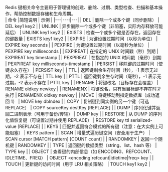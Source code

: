 Redis 键相关命令主要用于管理键的创建、删除、过期、类型检查、扫描和基本操作，帮助控制数据存储和生命周期。    
| 命令 |简短说明 | 示例 |
|---|---:|---|
| DEL | 删除一个或多个键（同步删除） | DEL key1 key2 |
| UNLINK | 异步删除一个或多个键（非阻塞，实际内存释放可能延后） | UNLINK key1 key2 |
| EXISTS | 检查一个或多个键是否存在，返回存在的键数量 | EXISTS key1 key2 |
| EXPIRE | 为键设置过期时间（以秒为单位） | EXPIRE key seconds |
| PEXPIRE | 为键设置过期时间（以毫秒为单位） | PEXPIRE key milliseconds |
| EXPIREAT | 在指定的 UNIX 时间戳（秒）到期 | EXPIREAT key timestamp |
| PEXPIREAT | 在指定的 UNIX 时间戳（毫秒）到期 | PEXPIREAT key milliseconds-timestamp |
| PERSIST | 移除键的过期时间（使键永久存在） | PERSIST key |
| TTL | 返回键剩余生存时间（秒），-1 表示无过期，-2 表示不存在 | TTL key |
| PTTL | 返回键剩余生存时间（毫秒），-1 表示无过期，-2 表示不存在 | PTTL key |
| RENAME | 将键改名（目标存在会覆盖） | RENAME oldkey newkey |
| RENAMENX | 将键改名，只有当目标键不存在时才执行 | RENAMENX oldkey newkey |
| MOVE | 将键移动到指定数据库（成功返回 1） | MOVE key dbIndex |
| COPY | 复制键到同实例的另一个键（可选 REPLACE） | COPY sourceKey destKey [REPLACE] |
| DUMP | 序列化键并返回二进制表示（可用于备份/传输） | DUMP key |
| RESTORE | 从 DUMP 的序列化值恢复键（可设置过期并使用 REPLACE） | RESTORE key ttl serialized-value [REPLACE] |
| KEYS | 匹配并返回符合模式的所有键（注意：在大实例上可能阻塞） | KEYS pattern |
| SCAN | 增量式遍历键空间（安全用于生产） | SCAN cursor [MATCH pattern] [COUNT count] |
| RANDOMKEY | 返回一个随机键 | RANDOMKEY |
| TYPE | 返回键的数据类型（string、list、hash 等） | TYPE key |
| OBJECT | 查看键的内部信息（如 ENCODING、REFCOUNT、IDLETIME、FREQ） | OBJECT <encoding|refcount|idletime|freq> key |
| TOUCH | 更新键的访问时间（用于 LRU 相关策略） | TOUCH key1 key2 |